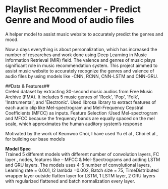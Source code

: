 # Playlist Recommender - Predict Genre and Mood of audio files #
A helper model to assist music website to accurately predict the genres and mood.

Now a days everything is about personalization, which has increased the number of researches and work done using Deep Learning in Music Information Retrieval (MIR) field. 
The valence and genres of music plays significant role  in music recommendation system. This project aimmed to assist music website to accurately recognize the genres and 
valence of audio files by using models like -CNN, RCNN, CNN-LSTM and CNN-GRU. 

##Data & Features## </br>
Creted dataset by extracting 30-second music audios from Free Music Archive (FMA). It includes 5 music genres of 'Rock', 'Pop', 'Folk', 'Instrumental', and 'Electronic'. 
Used librosa library to extract features of each audio clip like Mel-spectrogram and Mel-Frequency Cepstral Coefficients (MFCC) as inputs. 
Feature Selection :Used Mel-spectrogram and MFCC because the frequency bands are equally spaced on the mel scale, which approximates the human auditory system’s response


Motivated by the work of Keunwoo Choi, I have used  Yu et al , Choi et al , for building our base models 

**Model Spec** </br>
Trained 5 different models with different number of convolution layers, FC layer , nodes, features like – MFCC & Mel-Spectrograms and adding LSTM and GRU layers. 
The models uses 4-5 number of convolutional layers, Learning rate = 0.001, l2 lambda =0.002, Batch size = 75, 
TimeDistributed wrapper layer outside flatten layer for LSTM, 1 LSTM layer, 2 GRU layers with regularized flattened and batch normalization every layer. 
